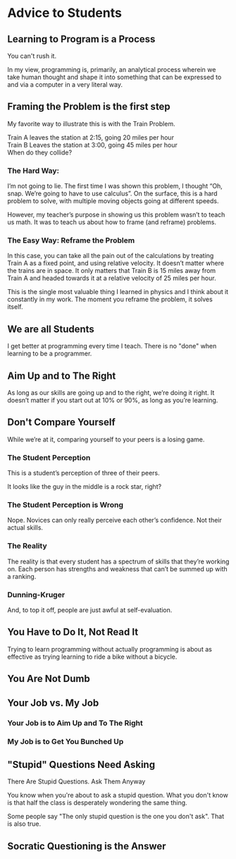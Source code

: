 # Advice to Students

## Learning to Program is a Process

You can't rush it.

In my view, programming is, primarily, an analytical process wherein we take human thought and shape it into something that can be expressed to and via a computer in a very literal way.

## Framing the Problem is the first step

My favorite way to illustrate this is with the Train Problem.

Train A leaves the station at 2:15, going 20 miles per hour  
Train B Leaves the station at 3:00, going 45 miles per hour  
When do they collide?

### The Hard Way:

I’m not going to lie.  The first time I was shown this problem, I thought “Oh, snap.  We’re going to have to use calculus”.  On the surface, this is a hard problem to solve, with multiple moving objects going at different speeds.

However, my teacher’s purpose in showing us this problem wasn’t to teach us math.  It was to teach us about how to frame (and reframe) problems.

### The Easy Way: Reframe the Problem

In this case, you can take all the pain out of the calculations by treating Train A as a fixed point, and using relative velocity.  It doesn’t matter where the trains are in space.  It only matters that Train B is 15 miles away from Train A and headed towards it at a relative velocity of 25 miles per hour.

This is the single most valuable thing I learned in physics and I think about it constantly in my work.  The moment you reframe the problem, it solves itself.

## We are all Students

I get better at programming every time I teach.  There is no "done" when learning to be a programmer.

## Aim Up and to The Right

As long as our skills are going up and to the right, we’re doing it right.  It doesn’t matter if you start out at 10% or 90%, as long as you’re learning.

## Don't Compare Yourself

While we’re at it, comparing yourself to your peers is a losing game.

### The Student Perception

This is a student’s perception of three of their peers.

It looks like the guy in the middle is a rock star, right?

### The Student Perception is Wrong

Nope. Novices can only really perceive each other’s confidence.  Not their actual skills.

### The Reality

The reality is that every student has a spectrum of skills that they’re working on.  Each person has strengths and weakness that can’t be summed up with a ranking.

### Dunning-Kruger

And, to top it off, people are just awful at self-evaluation.

## You Have to Do It, Not Read It

Trying to learn programming without actually programming is about as effective as trying learning to ride a bike without a bicycle.

## You Are Not Dumb

## Your Job vs. My Job

### Your Job is to Aim Up and To The Right

### My Job is to Get You Bunched Up

## "Stupid" Questions Need Asking

There Are Stupid Questions.  Ask Them Anyway

You know when you're about to ask a stupid question.  What you don't know is that half the class is desperately wondering the same thing.

Some people say "The only stupid question is the one you don't ask".  That is also true.

## Socratic Questioning is the Answer
